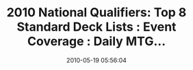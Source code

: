 ---
date: 2010-05-19 05:56:04
link:
  source: delicious
  source_url: https://del.icio.us/roytang
  text: '2010 National Qualifiers: Top 8 Standard Deck Lists : Event Coverage : Daily
    MTG...'
  url: http://www.wizards.com/Magic/Magazine/Events.aspx?x=mtg/daily/eventcoverage/natqual10/welcome
slug: 2010-national-qualifiers-top-8-standard-deck-lists-event-coverage-daily-mtg
source: delicious
tags:
- mtg
- broken-link
title: '2010 National Qualifiers: Top 8 Standard Deck Lists : Event Coverage : Daily
  MTG...'
syndicated:
- type: archive.org
  url: https://web.archive.org/web/20100520025831/http://www.wizards.com/Magic/Magazine/Events.aspx?x=mtg/daily/eventcoverage/natqual10/welcome  
---